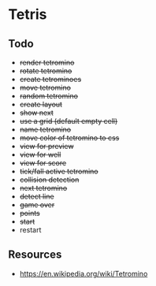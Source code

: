 # Tetris


## Todo

- ~~render tetromino~~
- ~~rotate tetromino~~
- ~~create tetrominoes~~
- ~~move tetromino~~
- ~~random tetromino~~
- ~~create layout~~
- ~~show next~~
- ~~use a grid (default empty cell)~~
- ~~name tetromino~~
- ~~move color of tetromino to css~~
- ~~view for preview~~
- ~~view for well~~
- ~~view for score~~
- ~~tick/fall active tetromino~~
- ~~collision detection~~
- ~~next tetromino~~
- ~~detect line~~
- ~~game over~~
- ~~points~~
- ~~start~~
- restart


## Resources

- https://en.wikipedia.org/wiki/Tetromino
